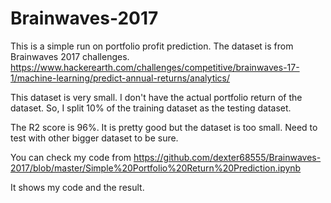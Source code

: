 # Brainwaves-2017

This is a simple run on portfolio profit prediction.
The dataset is from Brainwaves 2017 challenges.
https://www.hackerearth.com/challenges/competitive/brainwaves-17-1/machine-learning/predict-annual-returns/analytics/

This dataset is very small.
I don't have the actual portfolio return of the dataset.
So, I split 10% of the training dataset as the testing dataset.

The R2 score is 96%.
It is pretty good but the dataset is too small.
Need to test with other bigger dataset to be sure.

You can check my code from https://github.com/dexter68555/Brainwaves-2017/blob/master/Simple%20Portfolio%20Return%20Prediction.ipynb

It shows my code and the result. 
